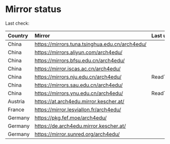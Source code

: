 <script src="./time.js"></script>
# Mirror status
Last check: <script type="text/javascript">localize(1696705955.5734472);</script>

|Country|Mirror|Last update|
|:------|:-----|:----------|
|China|https://mirrors.tuna.tsinghua.edu.cn/arch4edu/|<script type="text/javascript">localize(1696703767);</script>|
|China|https://mirrors.aliyun.com/arch4edu/|<script type="text/javascript">localize(1696660191);</script>|
|China|https://mirrors.bfsu.edu.cn/arch4edu/|<script type="text/javascript">localize(1696660191);</script>|
|China|https://mirror.iscas.ac.cn/arch4edu/|<script type="text/javascript">localize(1696660191);</script>|
|China|https://mirrors.nju.edu.cn/arch4edu/|ReadTimeout|
|China|https://mirrors.sau.edu.cn/arch4edu/|<script type="text/javascript">localize(1696660191);</script>|
|China|https://mirrors.ynu.edu.cn/arch4edu/|ReadTimeout|
|Austria|https://at.arch4edu.mirror.kescher.at/|<script type="text/javascript">localize(1696703767);</script>|
|France|https://mirror.lesviallon.fr/arch4edu/|<script type="text/javascript">localize(1696660191);</script>|
|Germany|https://pkg.fef.moe/arch4edu/|<script type="text/javascript">localize(1696703767);</script>|
|Germany|https://de.arch4edu.mirror.kescher.at/|<script type="text/javascript">localize(1696703767);</script>|
|Germany|https://mirror.sunred.org/arch4edu/|<script type="text/javascript">localize(1696703767);</script>|

<script src="./tablefilter/tablefilter.js"></script>
<script src="./table.js"></script>